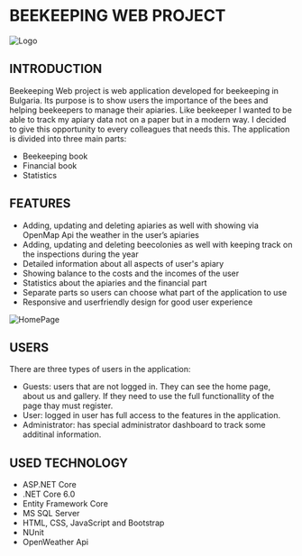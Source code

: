 # BEEKEEPING WEB PROJECT

![Logo](https://github.com/SiyanaPetkova/BeekeepingWebProject/assets/106101481/32f3a003-bb9b-45df-9fdb-bf9406423fa5)

## INTRODUCTION
Beekeeping Web project is web application developed for beekeeping in Bulgaria. Its purpose is to show users the importance of the bees and helping beekeepers to manage their apiaries. 
Like beekeeper I wanted to be able to track my apiary data not on a paper but in a modern way. I decided to give this opportunity to every colleagues that needs this. The application is divided into three main parts:
- Beekeeping book
- Financial book
- Statistics
  
## FEATURES
- Adding, updating and deleting apiaries as well with showing via OpenMap Api the weather in the user’s apiaries
- Adding, updating and deleting beecolonies as well with keeping track on the inspections during the year
- Detailed information about all aspects of user's apiary
- Showing balance to the costs and the incomes of the user
- Statistics about the apiaries and the financial part
- Separate parts so users can choose what part of the application to use
- Responsive and userfriendly design for good user experience
  
![HomePage](https://github.com/SiyanaPetkova/BeekeepingWebProject/assets/106101481/bd631ce7-5ed3-4abc-adbf-495be13f355b)

## USERS
There are three types of users in the application:
- Guests: users that are not logged in. They can see the home page, about us and gallery. If they need to use the full functionallity of the page thay must register.
- User: logged in user has full access to the features in the application.
- Administrator: has special administrator dashboard to track some additinal information.
  
## USED TECHNOLOGY
- ASP.NET Core
- .NET Core 6.0
- Entity Framework Core
- MS SQL Server
- HTML, CSS, JavaScript and Bootstrap
- NUnit
- OpenWeather Api
